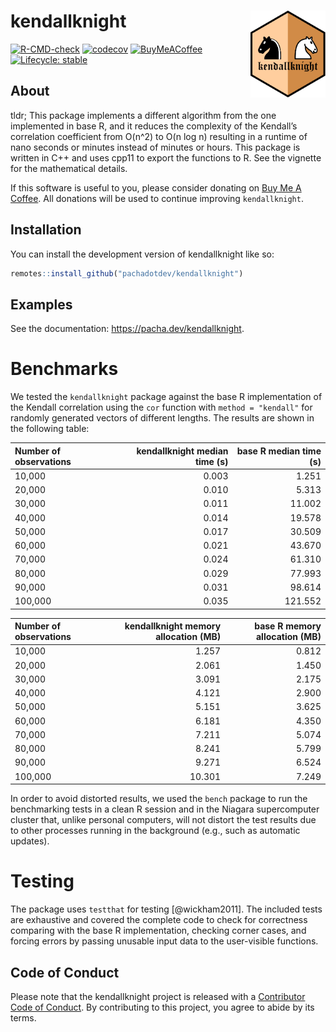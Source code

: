 
<!-- README.md is generated from README.Rmd. Please edit that file -->

# kendallknight <img src="man/figures/logo.svg" align="right" height="139" alt="" />

<!-- badges: start -->

[![R-CMD-check](https://github.com/pachadotdev/kendallknight/actions/workflows/R-CMD-check.yaml/badge.svg)](https://github.com/pachadotdev/kendallknight/actions/workflows/R-CMD-check.yaml)
[![codecov](https://codecov.io/gh/pachadotdev/kendallknight/graph/badge.svg?token=kDP0pWmfRk)](https://codecov.io/gh/pachadotdev/kendallknight)
[![BuyMeACoffee](https://raw.githubusercontent.com/pachadotdev/buymeacoffee-badges/main/bmc-donate-yellow.svg)](https://www.buymeacoffee.com/pacha)
[![Lifecycle:
stable](https://img.shields.io/badge/lifecycle-stable-brightgreen.svg)](https://lifecycle.r-lib.org/articles/stages.html#stable)
<!-- badges: end -->

## About

tldr; This package implements a different algorithm from the one
implemented in base R, and it reduces the complexity of the Kendall’s
correlation coefficient from O(n^2) to O(n log n) resulting in a runtime
of nano seconds or minutes instead of minutes or hours. This package is
written in C++ and uses cpp11 to export the functions to R. See the
vignette for the mathematical details.

If this software is useful to you, please consider donating on [Buy Me A
Coffee](https://buymeacoffee.com/pacha). All donations will be used to
continue improving `kendallknight`.

## Installation

You can install the development version of kendallknight like so:

``` r
remotes::install_github("pachadotdev/kendallknight")
```

## Examples

See the documentation: <https://pacha.dev/kendallknight>.

# Benchmarks

We tested the `kendallknight` package against the base R implementation
of the Kendall correlation using the `cor` function with `method =
"kendall"` for randomly generated vectors of different lengths. The
results are shown in the following table:

| Number of observations | kendallknight median time (s) | base R median time (s) |
| :--------------------- | ----------------------------: | ---------------------: |
| 10,000                 |                         0.003 |                  1.251 |
| 20,000                 |                         0.010 |                  5.313 |
| 30,000                 |                         0.011 |                 11.002 |
| 40,000                 |                         0.014 |                 19.578 |
| 50,000                 |                         0.017 |                 30.509 |
| 60,000                 |                         0.021 |                 43.670 |
| 70,000                 |                         0.024 |                 61.310 |
| 80,000                 |                         0.029 |                 77.993 |
| 90,000                 |                         0.031 |                 98.614 |
| 100,000                |                         0.035 |                121.552 |

| Number of observations | kendallknight memory allocation (MB) | base R memory allocation (MB) |
| :--------------------- | -----------------------------------: | ----------------------------: |
| 10,000                 |                                1.257 |                         0.812 |
| 20,000                 |                                2.061 |                         1.450 |
| 30,000                 |                                3.091 |                         2.175 |
| 40,000                 |                                4.121 |                         2.900 |
| 50,000                 |                                5.151 |                         3.625 |
| 60,000                 |                                6.181 |                         4.350 |
| 70,000                 |                                7.211 |                         5.074 |
| 80,000                 |                                8.241 |                         5.799 |
| 90,000                 |                                9.271 |                         6.524 |
| 100,000                |                               10.301 |                         7.249 |

In order to avoid distorted results, we used the `bench` package to run
the benchmarking tests in a clean R session and in the Niagara
supercomputer cluster that, unlike personal computers, will not distort
the test results due to other processes running in the background (e.g.,
such as automatic updates).

# Testing

The package uses `testthat` for testing \[@wickham2011\]. The included
tests are exhaustive and covered the complete code to check for
correctness comparing with the base R implementation, checking corner
cases, and forcing errors by passing unusable input data to the
user-visible functions.

## Code of Conduct

Please note that the kendallknight project is released with a
[Contributor Code of
Conduct](https://contributor-covenant.org/version/2/1/CODE_OF_CONDUCT.html).
By contributing to this project, you agree to abide by its terms.
